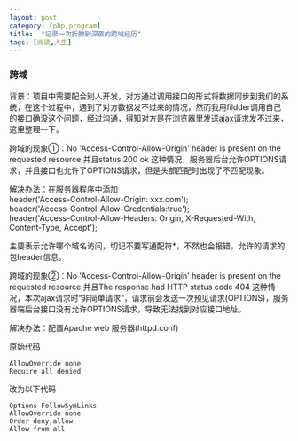 ```yaml
---
layout: post
category: [php,program]
title:  "记录一次折腾到深夜的跨域经历"
tags: [阅读,人生]
---
```

### 跨域
背景：项目中需要配合别人开发，对方通过调用接口的形式将数据同步到我们的系统，在这个过程中，遇到了对方数据发不过来的情况，然而我用fildder调用自己的接口确没这个问题，经过沟通，得知对方是在浏览器里发送ajax请求发不过来，这里整理一下。<!-- more -->

跨域的现象①：No 'Access-Control-Allow-Origin' header is present on the requested resource,并且status 200 ok
这种情况，服务器后台允许OPTIONS请求，并且接口也允许了OPTIONS请求，但是头部匹配时出现了不匹配现象。

解决办法：在服务器程序中添加   
   header('Access-Control-Allow-Origin: xxx.com');      
   header('Access-Control-Allow-Credentials:true');      
   header('Access-Control-Allow-Headers: Origin, X-Requested-With, Content-Type, Accept');   

主要表示允许哪个域名访问，切记不要写通配符*，不然也会报错，允许的请求的包header信息。

跨域的现象②：No 'Access-Control-Allow-Origin' header is present on the requested resource,并且The response had HTTP status code 404
这种情况，本次ajax请求时“非简单请求”，请求前会发送一次预见请求(OPTIONS)，服务器端后台接口没有允许OPTIONS请求，导致无法找到对应接口地址。

解决办法：配置Apache web 服务器(httpd.conf)

原始代码

    AllowOverride none
    Require all denied

改为以下代码

    Options FollowSymLinks
    AllowOverride none
    Order deny,allow
    Allow from all
